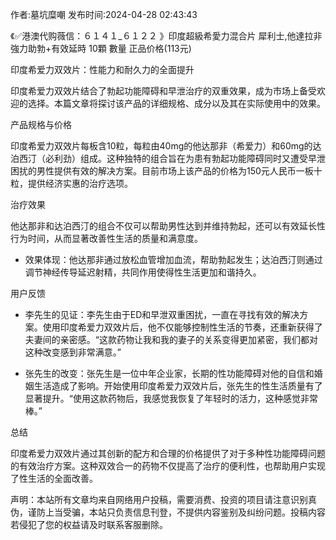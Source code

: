 <p>作者:墓坑糜嘲 发布时间:2024-04-28 02:43:43</p>
<p>《✅港澳代购薇信：６１４１_６１２２ 》印度超級希愛力混合片 犀利士,他達拉非 強力助勃+有效延時 10顆 數量 正品价格(113元) </p>
									<p>印度希爱力双效片：性能力和耐久力的全面提升</p><p>印度希爱力双效片结合了勃起功能障碍和早泄治疗的双重效果，成为市场上备受欢迎的选择。本篇文章将探讨该产品的详细规格、成分以及其在实际使用中的效果。</p><p>产品规格与价格</p><p>印度希爱力双效片每板含10粒，每粒由40mg的他达那非（希爱力）和60mg的达泊西汀（必利劲）组成。这种独特的组合旨在为患有勃起功能障碍同时又遭受早泄困扰的男性提供有效的解决方案。目前市场上该产品的价格为150元人民币一板十粒，提供经济实惠的治疗选项。</p><p></p><p>治疗效果</p><p>他达那非和达泊西汀的组合不仅可以帮助男性达到并维持勃起，还可以有效延长性行为时间，从而显著改善性生活的质量和满意度。</p><ul style class><li><p>效果体现：他达那非通过放松血管增加血流，帮助勃起发生；达泊西汀则通过调节神经传导延迟射精，共同作用使得性生活更加和谐持久。</p></li></ul><p>用户反馈</p><ul style class><li><p>李先生的见证：李先生由于ED和早泄双重困扰，一直在寻找有效的解决方案。使用印度希爱力双效片后，他不仅能够控制性生活的节奏，还重新获得了夫妻间的亲密感。“这款药物让我和我的妻子的关系变得更加紧密，我们都对这种改变感到非常满意。”</p></li><li><p>张先生的改变：张先生是一位中年企业家，长期的性功能障碍对他的自信和婚姻生活造成了影响。开始使用印度希爱力双效片后，张先生的性生活质量有了显著提升。“使用这款药物后，我感觉我恢复了年轻时的活力，这种感觉非常棒。”</p></li></ul><p>总结</p><p>印度希爱力双效片通过其创新的配方和合理的价格提供了对于多种性功能障碍问题的有效治疗方案。这种双效合一的药物不仅提高了治疗的便利性，也帮助用户实现了性生活的全面改善。</p>				声明：本站所有文章均来自网络用户投稿，需要消费、投资的项目请注意识别真伪，谨防上当受骗，本站只负责信息刊登，不提供内容鉴别及纠纷问题。投稿内容若侵犯了您的权益请及时联系客服删除。				
